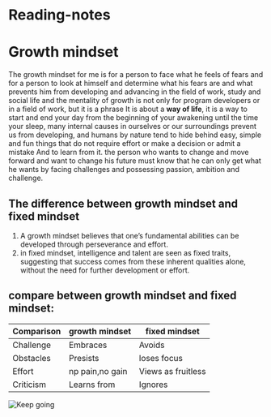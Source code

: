 # Reading-notes 
# Growth mindset
The growth mindset for me is for a person to face what he feels of fears and for a person to look at 
himself and determine what his fears are and what prevents him from developing and advancing in the 
field of work, study and social life and the mentality of growth is not only for program developers or in a 
field of work, but it is a phrase It is about a **way of life**, it is a way to start and end your day from the 
beginning of your awakening until the time your sleep, many internal causes in ourselves or our 
surroundings prevent us from developing, and humans by nature tend to hide behind easy, simple and 
fun things that do not require effort or make a decision or admit a mistake And to learn from it.
the person who wants to change and move forward and want to change his future must know that he
can only get what he wants by facing challenges and possessing passion, ambition and challenge.

## The difference between growth mindset and fixed mindset
1. A growth mindset believes that one’s fundamental abilities can be developed through perseverance and effort.
2. in fixed mindset, intelligence and talent are seen as fixed traits, suggesting that success comes from these inherent qualities alone,
   without the need for further development or effort.

## compare between growth mindset and fixed mindset:
Comparison | growth mindset | fixed mindset
---------- | -------------- | -------------
Challenge | Embraces | Avoids
Obstacles | Presists | loses focus 
Effort | np pain,no gain | Views as fruitless
Criticism | Learns from | Ignores

![Keep going](https://image.shutterstock.com/image-photo/quote-keep-going-over-road-260nw-1505780975.jpg)
